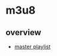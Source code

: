 # m3u8

## overview

- [master playlist](https://developer.apple.com/documentation/http_live_streaming/example_playlists_for_http_live_streaming/creating_a_master_playlist)
